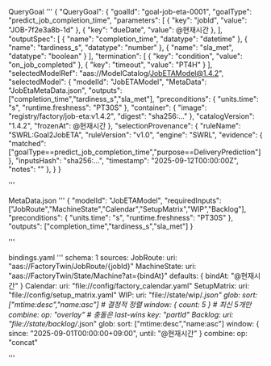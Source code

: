 QueryGoal
'''
{
  "QueryGoal": {
    "goalId": "goal-job-eta-0001",
    "goalType": "predict_job_completion_time",
    "parameters": [
      { "key": "jobId",   "value": "JOB-7f2e3a8b-1d" },
      { "key": "dueDate", "value": @현재시간 },
     ],
    "outputSpec": [
      { "name": "completion_time", "datatype": "datetime" },
      { "name": "tardiness_s",     "datatype": "number" },
      { "name": "sla_met",         "datatype": "boolean" }
    ],
    "termination": [
      { "key": "condition", "value": "on_job_completed" },
      { "key": "timeout",   "value": "PT4H" }
    ],
    "selectedModelRef": "aas://ModelCatalog/JobETAModel@1.4.2",
    "selectedModel": {
      "modelId": "JobETAModel",
      "MetaData": "JobEtaMetaData.json",
      "outputs": ["completion_time","tardiness_s","sla_met"],
      "preconditions": { "units.time": "s", "runtime.freshness": "PT30S" },
      "container": { "image": "registry/factory/job-eta:v1.4.2", "digest": "sha256:..." },
      "catalogVersion": "1.4.2",
      "frozenAt": @현재시간
    },
    "selectionProvenance": {
      "ruleName": "SWRL:Goal2JobETA",
      "ruleVersion": "v1.0",
      "engine": "SWRL",
      "evidence": { "matched": ["goalType==predict_job_completion_time","purpose==DeliveryPrediction"] },
      "inputsHash": "sha256:...",
      "timestamp": "2025-09-12T00:00:00Z",
      "notes": ""
    },
  }
}

'''

MetaData.json
'''
{
  "modelId": "JobETAModel",
  "requiredInputs": ["JobRoute","MachineState","Calendar","SetupMatrix","WIP","Backlog"],
  "preconditions": { "units.time": "s", "runtime.freshness": "PT30S" },
  "outputs": ["completion_time","tardiness_s","sla_met"]
}

'''

bindings.yaml
'''
schema: 1
sources:
  JobRoute:
    uri: "aas://FactoryTwin/JobRoute/{jobId}"
  MachineState:
    uri: "aas://FactoryTwin/State/Machine?at={bindAt}"
    defaults: { bindAt: "@현재시간" }
  Calendar:
    uri: "file://config/factory_calendar.yaml"
  SetupMatrix:
    uri: "file://config/setup_matrix.yaml"
  WIP:
    uri: "file://state/wip/*.json"
    glob:
      sort: ["mtime:desc","name:asc"]  # 결정적 정렬
      window: { count: 5 }             # 최신 5개만
    combine:
      op: "overlay"                    # 충돌은 last-wins
      key: "partId"
  Backlog:
    uri: "file://state/backlog/*.json"
    glob:
      sort: ["mtime:desc","name:asc"]
      window: { since: "2025-09-01T00:00:00+09:00", until: "@현재시간" }
    combine:
      op: "concat"

'''